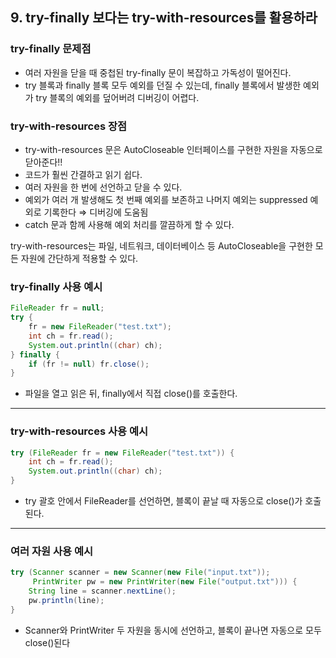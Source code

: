 ## 9. try-finally 보다는 try-with-resources를 활용하라

### try-finally 문제점

- 여러 자원을 닫을 때 중첩된 try-finally 문이 복잡하고 가독성이 떨어진다.
- try 블록과 finally 블록 모두 예외를 던질 수 있는데, finally 블록에서 발생한 예외가 try 블록의 예외를 덮어버려 디버깅이 어렵다.

### try-with-resources 장점

- try-with-resources 문은 AutoCloseable 인터페이스를 구현한 자원을 자동으로 닫아준다!!
- 코드가 훨씬 간결하고 읽기 쉽다.
- 여러 자원을 한 번에 선언하고 닫을 수 있다.
- 예외가 여러 개 발생해도 첫 번째 예외를 보존하고 나머지 예외는 suppressed 예외로 기록한다 ⇒ 디버깅에 도움됨
- catch 문과 함께 사용해 예외 처리를 깔끔하게 할 수 있다.

try-with-resources는 파일, 네트워크, 데이터베이스 등 AutoCloseable을 구현한 모든 자원에 간단하게 적용할 수 있다.

### try-finally 사용 예시

```java
FileReader fr = null;
try {
    fr = new FileReader("test.txt");
    int ch = fr.read();
    System.out.println((char) ch);
} finally {
    if (fr != null) fr.close();
}
```

- 파일을 열고 읽은 뒤, finally에서 직접 close()를 호출한다.

---

### try-with-resources 사용 예시

```java
try (FileReader fr = new FileReader("test.txt")) {
    int ch = fr.read();
    System.out.println((char) ch);
}
```

- try 괄호 안에서 FileReader를 선언하면, 블록이 끝날 때 자동으로 close()가 호출된다.

---

### **여러 자원 사용 예시**

```java
try (Scanner scanner = new Scanner(new File("input.txt"));
     PrintWriter pw = new PrintWriter(new File("output.txt"))) {
    String line = scanner.nextLine();
    pw.println(line);
}
```

- Scanner와 PrintWriter 두 자원을 동시에 선언하고, 블록이 끝나면 자동으로 모두 close()된다